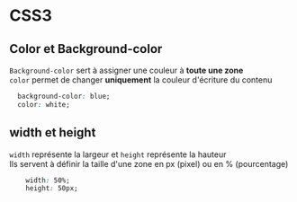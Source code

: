 # CSS3

## Color et Background-color

`Background-color` sert à assigner une couleur à **toute une zone**  
`color` permet de changer **uniquement** la couleur d'écriture du contenu

```css
  background-color: blue;
  color: white;
```

## width et height

`width` représente la largeur et `height` représente la hauteur  
Ils servent à définir la taille d'une zone en px (pixel) ou en % (pourcentage)

```css
    width: 50%;
    height: 50px;
```

